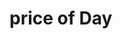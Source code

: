 # price of Day

<br/>
<GoodsPriceOfDay name="HUAWEI WATCH GT4" date="2023-12-14" :price="1244.1"/>
<br/>
<GoodsPriceOfDay name="iPhone16 Pro" date="2025-01-11" :price="7799"/>

